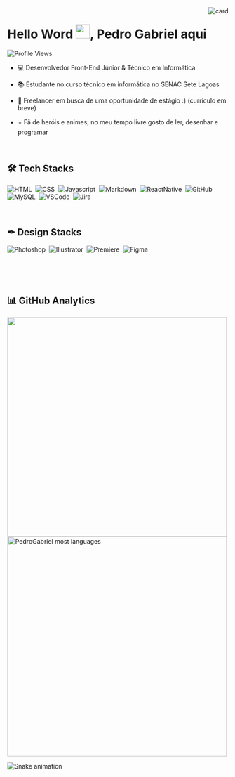 <img align="right" alt="card" src="https://user-images.githubusercontent.com/99230538/194993220-e7d33dce-11e6-47d8-9352-0fb576399402.png">
<h1 align="left">Hello Word <img src="https://raw.githubusercontent.com/kaueMarques/kaueMarques/master/hi.gif" width="32px">, Pedro Gabriel aqui</h1>
<p align="left"><img src="https://komarev.com/ghpvc/?username=pedroGabriel02&color=blue" alt="Profile Views"/></p>

- 💻 Desenvolvedor Front-End Júnior & Técnico em Informática

- 📚 Estudante no curso técnico em informática no SENAC Sete Lagoas

- 🚀 Freelancer em busca de uma oportunidade de estágio :) (curriculo em breve)

- ⭐ Fã de heróis e animes, no meu tempo livre gosto de ler, desenhar e programar

<br>

## 🛠 Tech Stacks
![HTML](https://img.shields.io/badge/-HTML-05122A?style=flat&logo=html5)&nbsp;
![CSS](https://img.shields.io/badge/-CSS-05122A?style=flat&logo=css3&logoColor=1572B6)&nbsp;
![Javascript](https://img.shields.io/badge/-JavaScript-05122A?style=flat&logo=javascript)&nbsp;
![Markdown](https://img.shields.io/badge/-Markdown-05122A?style=flat&logo=markdown)&nbsp;
![ReactNative](https://img.shields.io/badge/-React%20Native-05122A?style=flat&logo=react)&nbsp;
![GitHub](https://img.shields.io/badge/-GitHub-05122A?style=flat&logo=github)&nbsp;
![MySQL](https://img.shields.io/badge/-MySQL-05122A?style=flat&logo=mysql)&nbsp;
![VSCode](https://img.shields.io/badge/-Visual%20Studio%20Code-05122A?style=flat&logo=visualstudiocode&logoColor=007ACC)&nbsp;
![Jira](https://img.shields.io/badge/-Jira-05122A?style=flat&logo=jira&logoColor=007ACC)&nbsp;

<br>

## ✒ Design Stacks
![Photoshop](https://img.shields.io/badge/-Adobe%20Photoshop-05122A?style=flat&logo=adobephotoshop)&nbsp;
![Illustrator](https://img.shields.io/badge/-Adobe%20Illustrator-05122A?style=flat&logo=adobeillustrator)&nbsp;
![Premiere](https://img.shields.io/badge/-Adobe%20Premiere-05122A?style=flat&logo=adobepremierepro)&nbsp;
![Figma](https://img.shields.io/badge/-Figma-05122A?style=flat&logo=figma)&nbsp;

<br><br><br>

## 📊 GitHub Analytics
<div display:"inline_block">
  <img align="center" width="500em" src="https://github-readme-stats.vercel.app/api?username=pedroGabriel02&show_icons=true&theme=vision-friendly-dark"/>
  <img align="center" width="500em" src="https://github-readme-stats.vercel.app/api/top-langs/?username=pedroGabriel02&layout=compact&theme=vision-friendly-dark" alt="PedroGabriel most languages"/>
</div>


![Snake animation](https://github.com/pedroGabriel02/pedroGabriel02/blob/output/github-contribution-grid-snake.svg)
